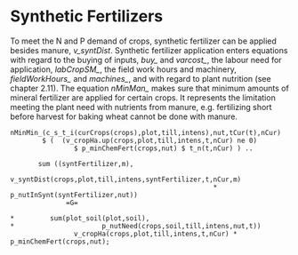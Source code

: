 
# Synthetic Fertilizers


To meet the N and P demand of crops, synthetic fertilizer can be applied
besides manure, *v\_syntDist*. Synthetic fertilizer application enters
equations with regard to the buying of inputs, *buy\_* and *varcost\_*,
the labour need for application, *labCropSM\_*, the field work hours and
machinery, *fieldWorkHours\_* and *machines\_*, and with regard to plant
nutrition (see chapter 2.11). The equation *nMinMan\_* makes sure that
minimum amounts of mineral fertilizer are applied for certain crops. It
represents the limitation meeting the plant need with nutrients from
manure, e.g. fertilizing short before harvest for baking wheat cannot be
done with manure.

[embedmd]:# (N:/em/work1/FarmDyn/FarmDyn_QM/gams/model/templ.gms GAMS /nMinMin_\(c_/ /;/)
```GAMS
nMinMin_(c_s_t_i(curCrops(crops),plot,till,intens),nut,tCur(t),nCur)
        $ (  (v_cropHa.up(crops,plot,till,intens,t,nCur) ne 0)
                $ p_minChemFert(crops,nut) $ t_n(t,nCur) ) ..

       sum ((syntFertilizer,m),
                      v_syntDist(crops,plot,till,intens,syntFertilizer,t,nCur,m)
                                                   * p_nutInSynt(syntFertilizer,nut))
              =G=

*         sum(plot_soil(plot,soil),
*                      p_nutNeed(crops,soil,till,intens,nut,t))
                v_cropHa(crops,plot,till,intens,t,nCur) * p_minChemFert(crops,nut);
```
